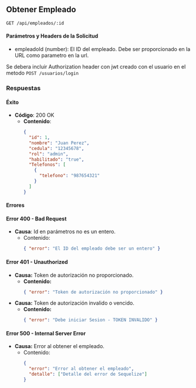 ## Obtener Empleado

```http
GET /api/empleados/:id
```

#### Parámetros y Headers de la Solicitud

- empleadoId (number): El ID del empleado. Debe ser proporcionado en la URL como parametro en la url.

Se debera incluir Authorization header con jwt creado con el usuario en el metodo `POST /usuarios/login`

### Respuestas

#### Éxito

- **Código**: 200 OK
  - **Contenido**:
    ```json
    {
      "id": 1,
      "nombre": "Juan Perez",
      "cedula": "12345678",
      "rol": "admin",
      "habilitado": "true",
      "Telefonos": [
        {
          "telefono": "987654321"
        }
      ]
    }
    ```

#### Errores

#### Error 400 - Bad Request

- **Causa**: Id en parámetros no es un entero.
  - Contenido:
    ```json
    { "error": "El ID del empleado debe ser un entero" }
    ```

#### Error 401 - Unauthorized

- **Causa:** Token de autorización no proporcionado.
  - **Contenido:**
    ```json
    { "error": "Token de autorización no proporcionado" }
    ```
- **Causa:** Token de autorización invalido o vencido.
  - **Contenido:**
    ```json
    { "error": "Debe iniciar Sesion - TOKEN INVALIDO" }
    ```

#### Error 500 - Internal Server Error

- **Causa:** Error al obtener el empleado.
  - Contenido:
    ```json
    {
      "error": "Error al obtener el empleado",
      "detalle": ["Detalle del error de Sequelize"]
    }
    ```
